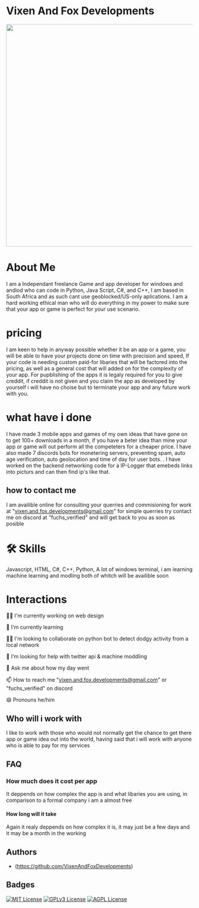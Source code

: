 
# Vixen And Fox Developments

<img src="https://github.com/VixenAndFoxDevelopments/VixenAndFoxDevelopments.github.io/assets/152870791/ac897502-5de9-4ae1-a67b-46f676cbba4b"  width="900" height="600" />

#
# About Me
I am a Independant freelance Game and app developer for windows and andiod who can code in Python, Java Script, C#, and C++, I am based in South Africa and as such cant use geoblocked/US-only aplications. I am a hard working ethical man who will do everything in my power to make sure that your app or game is perfect for your use scenario.
#

# pricing
I am keen to help in anyway possible whether it be an app or a game, you will be able to have your projects done on time with precision and speed, If your code is needing custom paid-for libaries that will be factored into the pricing, as well as a general cost that will added on for the complexity of your app. For pupblishing of the apps it is legaly required for you to give creddit, if creddit is not given and you claim the app as developed by yourself i will have no choise but to terminate your app and any future work with you.
#

# what have i done
I have made 3 mobile apps and games of my own ideas that have gone on to get 100+ downloads in a month, if you have a beter idea than mine your app or game will out perform all the competeters for a cheaper price. I have also made 7 discords bots for monetering servers, preventing spam, auto age verification, auto geolocation and time of day for user bots. . I have worked on the backend networking code for a IP-Logger that emebeds links into picturs and can then find ip's like that.

## how to contact me
I am availible online for consulting your querries and commisioning for work at "vixen.and.fox.developments@gmail.com" for simple querries try contact me on discord at "fuchs_verified" and will get back to you as soon as posible
#


# 🛠 Skills
Javascript, HTML, C#, C++, Python, A lot of windows terminal, i am learning machine learning and modling both of whitch will be availible soon


# Interactions
👩‍💻 I'm currently working on web design

🧠 I'm currently learning 

👯‍♀️ I'm looking to collaborate on python bot to detect dodgy activity from a local network

🤔 I'm looking for help with twitter api & machine moddling

💬 Ask me about how my day went

📫 How to reach me "vixen.and.fox.developments@gmail.com" or "fuchs_verified" on discord

😄 Pronouns he/him



## Who will i work with
I like to work with those who would not normally get the chance to get there app or game idea out into the world, having said that i will work with anyone who is able to pay for my services




## FAQ

### How much does it cost per app

It deppends on how complex the app is and what libaries you are using, in comparison to a formal company i am a almost free

#### How long will it take

Again it realy deppends on how complex it is, it may just be a few days and it may be a month in the working


## Authors

- (https://github.com/VixenAndFoxDevelopments)


## Badges


[![MIT License](https://img.shields.io/badge/Sponsored%20by-Fuch's%20%20Awards-green.svg)](https://choosealicense.com/licenses/mit/)
[![GPLv3 License](https://img.shields.io/badge/Awarded-3rd%20place%202022-silver.svg)](https://opensource.org/licenses/)
[![AGPL License](https://img.shields.io/badge/Awarded-2rd%20place%202023-yellow.svg)](http://www.gnu.org/licenses/agpl-3.0)

